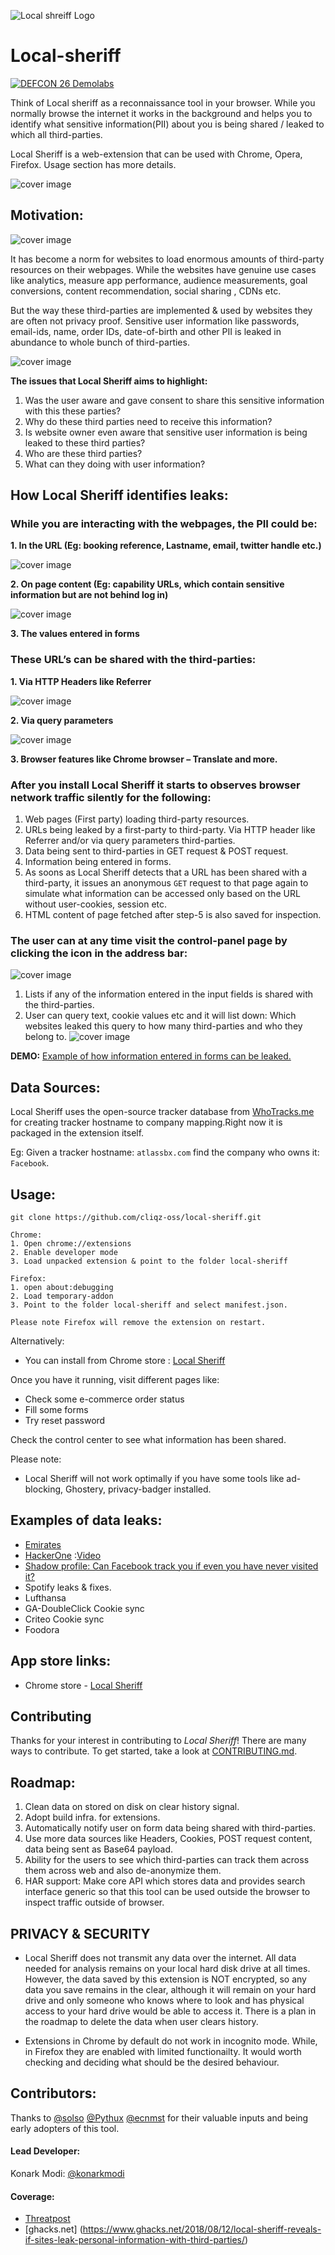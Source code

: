  ![Local shreiff Logo](docs/images/sheriff-icon-doc.png)
# Local-sheriff

[![DEFCON 26 Demolabs](https://img.shields.io/badge/DEFCON%2026-DEMOLABS-red.svg)](https://www.defcon.org/html/defcon-26/dc-26-demolabs.html)

Think of Local sheriff as a reconnaissance tool in your browser.
While you normally browse the internet it works in the background and helps you to identify what sensitive information(PII) about you is being shared / leaked to which all third-parties.

Local Sheriff is a web-extension that can be used with Chrome, Opera, Firefox. Usage section has more details.

 ![cover image](docs/images/cover-image.png)

## Motivation:
 ![cover image](docs/images/image-tracking.jpeg)

It has become a norm for websites to load enormous amounts of third-party resources on their webpages. While the websites have genuine use cases like analytics, measure app performance, audience measurements, goal conversions, content recommendation, social sharing , CDNs etc.

But the way these third-parties are implemented & used by websites they are often not privacy proof.
Sensitive user information like passwords, email-ids, name, order IDs, date-of-birth and other PII is leaked in abundance to whole bunch of third-parties.

 ![cover image](docs/images/companies-leaking-private-info.png)

**The issues that Local Sheriff aims to highlight:**
1. Was the user aware and gave consent to share this sensitive information with this these parties?
2. Why do these third parties need to receive this information?
3. Is website owner even aware that sensitive user information is being leaked to these third parties?
4. Who are these third parties?
5. What can they doing with user information?

## How Local Sheriff identifies leaks:

### While you are interacting with the webpages, the PII could be:

**1.	In the URL (Eg: booking reference, Lastname, email, twitter handle etc.)**

   ![cover image](docs/images/sensitive-data-in-url.png)

**2.	On page content (Eg: capability URLs, which contain sensitive information but are not behind log in)**

   ![cover image](docs/images/senstive-data-on-page.png)

**3.	The values entered in forms**

### These URL’s can be shared with the third-parties:

**1.	Via HTTP Headers like Referrer**

   ![cover image](docs/images/data-shared-in-ref.png)

**2.	Via query parameters**
 
   ![cover image](docs/images/data-shared-query-parameters.png)

**3.	Browser features like Chrome browser – Translate and more.**

### After you install Local Sheriff it starts to observes browser network traffic silently for the following:
1. Web pages (First party) loading third-party resources.
2. URLs being leaked by a first-party to third-party. Via HTTP header like Referrer and/or via query parameters third-parties.
3. Data being sent to third-parties in GET request & POST request.
4. Information being entered in forms.
5. As soons as Local Sheriff detects that a URL has been shared with a third-party, it issues an anonymous `GET` request to that page again to simulate what information can be accessed only based on the URL without user-cookies, session etc.
6. HTML content of page fetched after step-5 is also saved for inspection.

### The user can at any time visit the control-panel page by clicking the icon in the address bar:
![cover image](docs/images/control-panel.png)

1.	Lists if any of the information entered in the input fields is shared with the third-parties.
2.	User can query text, cookie values etc and it will list down: Which websites leaked this query to how many third-parties and who they belong to.
![cover image](docs/images/cookie-synching-in-action.png)


 **DEMO:** [Example of how information entered in forms can be leaked.](https://streamable.com/yl3qq)

## Data Sources:

Local Sheriff uses the open-source tracker database from [WhoTracks.me](https://whotracks.me/) for creating tracker hostname to company mapping.Right now it is packaged in the extension itself.

Eg: Given a tracker hostname: `atlassbx.com` find the company who owns it: `Facebook`.

## Usage:
```
git clone https://github.com/cliqz-oss/local-sheriff.git

Chrome:
1. Open chrome://extensions
2. Enable developer mode
3. Load unpacked extension & point to the folder local-sheriff

Firefox:
1. open about:debugging
2. Load temporary-addon
3. Point to the folder local-sheriff and select manifest.json.

Please note Firefox will remove the extension on restart.
```

Alternatively:
- You can install from Chrome store : [Local Sheriff](https://chrome.google.com/webstore/detail/local-sheriff/ckmkiloofgfalfdhcfdllaaacpjjejeg)

Once you have it running, visit different pages like:

- Check some e-commerce order status
- Fill some forms
- Try reset password

Check the control center to see what information has been shared.

Please note:

- Local Sheriff will not work optimally if you have some tools like ad-blocking, Ghostery, privacy-badger installed.

## Examples of data leaks:
- [Emirates](https://medium.freecodecamp.org/how-airlines-dont-care-about-your-privacy-case-study-emirates-com-6271b3b8474b)
- [HackerOne](https://twitter.com/konarkmodi/status/978640867627098118) :[Video](https://streamable.com/yl3qq)
- [Shadow profile: Can Facebook track you if even you have never visited it?](https://streamable.com/yzgz5)
- Spotify leaks & fixes.
- Lufthansa
- GA-DoubleClick Cookie sync
- Criteo Cookie sync
- Foodora

## App store links:
- Chrome store - [Local Sheriff](https://chrome.google.com/webstore/detail/local-sheriff/ckmkiloofgfalfdhcfdllaaacpjjejeg)

## Contributing

Thanks for your interest in contributing to *Local Sheriff*! There are many ways to contribute. To get started, take a look at [CONTRIBUTING.md](CONTRIBUTING.md).

## Roadmap:

1. Clean data on stored on disk on clear history signal.
2. Adopt build infra. for extensions.
3. Automatically notify user on form data being shared with third-parties.
4. Use more data sources like Headers, Cookies, POST request content, data being sent as Base64 payload.
5. Ability for the users to see which third-parties can track them across them across web and also de-anonymize them.
6. HAR support: Make core API which stores data and provides search interface generic so that this tool can be used outside the browser to inspect traffic outside of browser.

## PRIVACY & SECURITY

- Local Sheriff does not transmit any data over the internet. All data needed for analysis remains on your local hard disk drive at all times. However, the data saved by this extension is NOT encrypted, so any data you save remains in the clear, although it will remain on your hard drive and only someone who knows where to look and has physical access to your hard drive would be able to access it. There is a plan in the roadmap to delete the data when user clears history.

- Extensions in Chrome by default do not work in incognito mode. While, in Firefox they are enabled with limited functionailty. It would worth checking and deciding what should be the desired behaviour.

## Contributors:

Thanks to [@solso](https://twitter.com/solso) [@Pythux](https://twitter.com/Pythux) [@ecnmst](https://github.com/ecnmst) for their valuable inputs and being early adopters of this tool.

#### Lead Developer:

Konark Modi: [@konarkmodi](https://twitter.com/konarkmodi)

#### Coverage:

- [Threatpost](https://threatpost.com/def-con-2018-telltale-urls-leak-pii-to-dozens-of-third-parties/134960/)
- [ghacks.net] (https://www.ghacks.net/2018/08/12/local-sheriff-reveals-if-sites-leak-personal-information-with-third-parties/)
